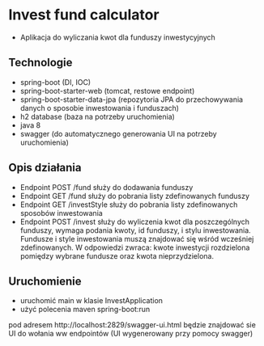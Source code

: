 # Invest fund calculator

- Aplikacja do wyliczania kwot dla funduszy inwestycyjnych

## Technologie

- spring-boot (DI, IOC)
- spring-boot-starter-web (tomcat, restowe endpoint)
- spring-boot-starter-data-jpa (repozytoria JPA do przechowywania danych o sposobie inwestowania i funduszach)
- h2 database (baza na potrzeby uruchomienia)
- java 8 
- swagger (do automatycznego generowania UI na potrzeby uruchomienia)

## Opis działania

- Endpoint POST /fund służy do dodawania funduszy
- Endpoint GET /fund służy do pobrania listy zdefinowanych funduszy
- Endpoint GET /investStyle służy do pobrania listy zdefinowanych sposobów inwestowania
- Endpoint POST /invest służy do wyliczenia kwot dla poszczególnych funduszy, wymaga podania kwoty, id funduszy, 
i stylu inwestowania. Fundusze i style inwestowania muszą znajdować się wśród wcześniej zdefinowanych.
W odpowiedzi zwraca: kwote inwestycji rozdzielona pomiędzy wybrane fundusze oraz kwota nieprzydzielona.

## Uruchomienie 

- uruchomić main w klasie InvestApplication
- użyć polecenia maven spring-boot:run

pod adresem http://localhost:2829/swagger-ui.html będzie znajdować sie UI do wołania ww endpointów (UI wygenerowany przy pomocy swagger)
